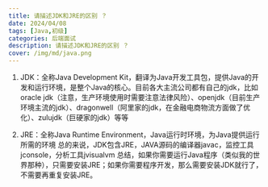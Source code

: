 ```yaml
---
title: 请描述JDK和JRE的区别 ？
date: 2024/04/08
tags: [Java,初级]
categories: 后端面试
description: 请描述JDK和JRE的区别 ？
cover: /img/md/java.png
---
```


1. JDK：全称Java Development Kit，翻译为Java开发工具包，提供Java的开发和运行环境，是整个Java的核心。目前各大主流公司都有自己的jdk，比如oracle jdk（注意，生产环境使用时需要注意法律风险）、openjdk（目前生产环境主流的jdk）、dragonwell（阿里家的jdk，在金融电商物流方面做了优化）、zulujdk（巨硬家的jdk）等等

2. JRE：全称Java Runtime Environment，Java运行时环境，为Java提供运行所需的环境
总的来说，JDK包含JRE，JAVA源码的编译器javac，监控工具jconsole，分析工具jvisualvm
总结，如果你需要运行Java程序（类似我的世界那种），只需要安装JRE；如果你需要程序开发，那么需要安装JDK就行了，不需要再重复安装JRE。